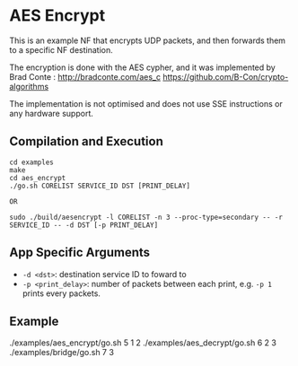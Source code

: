 AES Encrypt
==
This is an example NF that encrypts UDP packets, and then forwards them
to a specific NF destination.

The encryption is done with the AES cypher, and it was implemented by
Brad Conte :
http://bradconte.com/aes_c
https://github.com/B-Con/crypto-algorithms

The implementation is not optimised and does not use SSE instructions
or any hardware support.

Compilation and Execution
--
```
cd examples
make
cd aes_encrypt
./go.sh CORELIST SERVICE_ID DST [PRINT_DELAY]

OR

sudo ./build/aesencrypt -l CORELIST -n 3 --proc-type=secondary -- -r SERVICE_ID -- -d DST [-p PRINT_DELAY]
```

App Specific Arguments
--
  - `-d <dst>`: destination service ID to foward to
  - `-p <print_delay>`: number of packets between each print, e.g. `-p 1` prints every packets.

Example
--
./examples/aes_encrypt/go.sh 5 1 2
./examples/aes_decrypt/go.sh 6 2 3
./examples/bridge/go.sh 7 3
